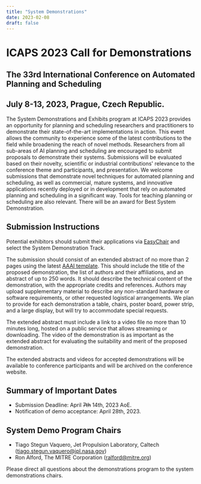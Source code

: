```yaml
---
title: "System Demonstrations"
date: 2023-02-08
draft: false
---
```


# ICAPS 2023 Call for Demonstrations

## The 33rd International Conference on Automated Planning and Scheduling
## July 8-13, 2023, Prague, Czech Republic.

The System Demonstrations and Exhibits program at ICAPS 2023 provides an opportunity for planning and scheduling researchers and practitioners to demonstrate their state-of-the-art implementations in action. This event allows the community to experience some of the latest contributions to the field while broadening the reach of novel methods.
Researchers from all sub-areas of AI planning and scheduling are encouraged to submit proposals to demonstrate their systems. Submissions will be evaluated based on their novelty, scientific or industrial contributions' relevance to the conference theme and participants, and presentation. We welcome submissions that demonstrate novel techniques for automated planning and scheduling, as well as commercial, mature systems, and innovative applications recently deployed or in development that rely on automated planning and scheduling in a significant way. Tools for teaching planning or scheduling are also relevant. There will be an award for Best System Demonstration.

## Submission Instructions

Potential exhibitors should submit their applications via [EasyChair](https://www.easychair.org/conferences/?conf=icaps23) and select the System Demonstration Track.

The submission should consist of an extended abstract of no more than 2 pages using the latest [AAAI template](https://www.aaai.org/Publications/Templates/AuthorKit23.zip). This should include the title of the proposed demonstration, the list of authors and their affiliations, and an abstract of up to 250 words. It should describe the technical content of the demonstration, with the appropriate credits and references. Authors may upload supplementary material to describe any non-standard hardware or software requirements, or other requested logistical arrangements. We plan to provide for each demonstration a table, chairs, poster board, power strip, and a large display, but will try to accommodate special requests.

The extended abstract must include a link to a video file no more than 10 minutes long, hosted on a public service that allows streaming or downloading. The video of the demonstration is as important as the extended abstract for evaluating the suitability and merit of the proposed demonstration.

The extended abstracts and videos for accepted demonstrations will be available to conference participants and will be archived on the conference website.

## Summary of Important Dates

* Submission Deadline: April ~~7th~~ 14th, 2023 AoE.
* Notification of demo acceptance: April 28th, 2023.

## System Demo Program Chairs

* Tiago Stegun Vaquero, Jet Propulsion Laboratory, Caltech (tiago.stegun.vaquero@jpl.nasa.gov)
* Ron Alford, The MITRE Corporation (ralford@mitre.org)

Please direct all questions about the demonstrations program to the system demonstrations chairs.
